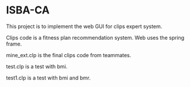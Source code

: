 # ISBA-CA

This project is to implement the web GUI for clips expert system.

 
Clips code is a fitness plan recommendation system. 
Web uses the spring frame.



mine_ext.clp is the final clips code from teammates.

test.clp is a test with bmi.

test1.clp is a test with bmi and bmr.